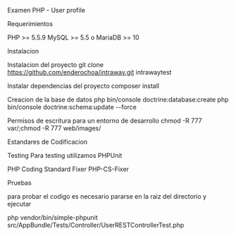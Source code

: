 Examen PHP - User profile  


Requerimientos

PHP >= 5.5.9
MySQL >= 5.5 o MariaDB >= 10


Instalacion

Instalacion del proyecto
git clone https://github.com/enderochoa/intraway.git intrawaytest

Instalar dependencias del proyecto
composer  install

Creacion de la base de datos
php bin/console doctrine:database:create
php bin/console doctrine:schema:update --force

Permisos de escritura para un entorno de desarrollo
chmod -R 777 var/;chmod -R 777 web/images/



Estandares de Codificacion

Testing
Para testing utilizamos PHPUnit

PHP Coding Standard Fixer PHP-CS-Fixer


Pruebas

para probar el codigo es necesario pararse en la raiz del directorio y ejecutar

php vendor/bin/simple-phpunit src/AppBundle/Tests/Controller/UserRESTControllerTest.php 
